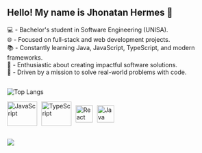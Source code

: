 ## Hello! My name is Jhonatan Hermes 👋


💻 - Bachelor's student in Software Engineering (UNISA).  
🌐 - Focused on full-stack and web development projects.  
📚 - Constantly learning Java, JavaScript, TypeScript, and modern frameworks.  
🌟 - Enthusiastic about creating impactful software solutions.  
🎯 - Driven by a mission to solve real-world problems with code.  <!-- git -->  


##

![Top Langs](https://github-readme-stats.vercel.app/api/top-langs/?username=JhonatanHermes&layout=compact)

<div style="display: flex; align-items: center; gap: 10px;">
  <img src="https://techstack-generator.vercel.app/js-icon.svg" alt="JavaScript" width="70" height="57" />
  <img src="https://techstack-generator.vercel.app/ts-icon.svg" alt="TypeScript" width="70" height="57" />
  <img src="https://techstack-generator.vercel.app/react-icon.svg" alt="React" width="40" height="40" />
  <img src="https://techstack-generator.vercel.app/java-icon.svg" alt="Java" width="40" height="40" />
</div>

##

<div> 
  <a href="https://www.linkedin.com/in/jhonatan-lucco-952351205/" target="_blank"><img src="https://img.shields.io/badge/-LinkedIn-%230077B5?style=for-the-badge&logo=linkedin&logoColor=white" target="_blank"></a> 
  
</div>
